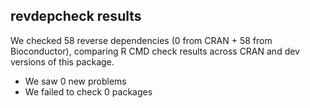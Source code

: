## revdepcheck results

We checked 58 reverse dependencies (0 from CRAN + 58 from Bioconductor), comparing R CMD check results across CRAN and dev versions of this package.

 * We saw 0 new problems
 * We failed to check 0 packages

